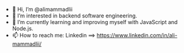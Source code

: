 - 👋 Hi, I’m @alimammadlii
- 👀 I’m interested in backend software engineering.
- 🌱 I’m currently learning and improving myself with JavaScript and Node.js.
- 📫 How to reach me: Linkedin ==> https://www.linkedin.com/in/ali-mammadlii/

<!---
alimammadlii/alimammadlii is a ✨ special ✨ repository because its `README.md` (this file) appears on your GitHub profile.
You can click the Preview link to take a look at your changes.
--->
